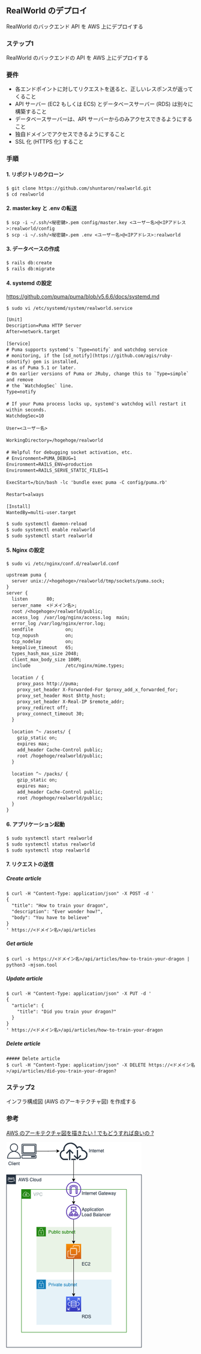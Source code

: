 ## RealWorld のデプロイ
RealWorld のバックエンド API を AWS 上にデプロイする

### ステップ1
RealWorld のバックエンドの API を AWS 上にデプロイする  

### 要件
- 各エンドポイントに対してリクエストを送ると、正しいレスポンスが返ってくること
- API サーバー (EC2 もしくは ECS) とデータベースサーバー (RDS) は別々に構築すること
- データベースサーバーは、API サーバーからのみアクセスできるようにすること
- 独自ドメインでアクセスできるようにすること
- SSL 化 (HTTPS 化) すること

### 手順

#### 1. リポジトリのクローン
```console
$ git clone https://github.com/shuntaron/realworld.git
$ cd realworld
```
#### 2. master.key と .env の転送
```console
$ scp -i ~/.ssh/<秘密鍵>.pem config/master.key <ユーザー名>@<IPアドレス>:realworld/config
$ scp -i ~/.ssh/<秘密鍵>.pem .env <ユーザー名>@<IPアドレス>:realworld
```

#### 3. データベースの作成
```console
$ rails db:create
$ rails db:migrate
```

#### 4. systemd の設定
https://github.com/puma/puma/blob/v5.6.6/docs/systemd.md
```console
$ sudo vi /etc/systemd/system/realworld.service
```

```service
[Unit]
Description=Puma HTTP Server
After=network.target

[Service]
# Puma supports systemd's `Type=notify` and watchdog service
# monitoring, if the [sd_notify](https://github.com/agis/ruby-sdnotify) gem is installed,
# as of Puma 5.1 or later.
# On earlier versions of Puma or JRuby, change this to `Type=simple` and remove
# the `WatchdogSec` line.
Type=notify

# If your Puma process locks up, systemd's watchdog will restart it within seconds.
WatchdogSec=10

User=<ユーザー名>

WorkingDirectory=/hogehoge/realworld

# Helpful for debugging socket activation, etc.
# Environment=PUMA_DEBUG=1
Environment=RAILS_ENV=production
Environment=RAILS_SERVE_STATIC_FILES=1

ExecStart=/bin/bash -lc 'bundle exec puma -C config/puma.rb'

Restart=always

[Install]
WantedBy=multi-user.target
```

```console
$ sudo systemctl daemon-reload
$ sudo systemctl enable realworld
$ sudo systemctl start realworld
```

#### 5. Nginx の設定
```console
$ sudo vi /etc/nginx/conf.d/realworld.conf
```

```nginx
upstream puma {
  server unix://<hogehoge>/realworld/tmp/sockets/puma.sock;
}
server {
  listen       80;
  server_name  <ドメイン名>;
  root /<hogehoge>/realworld/public;
  access_log  /var/log/nginx/access.log  main;
  error_log /var/log/nginx/error.log;
  sendfile            on;
  tcp_nopush          on;
  tcp_nodelay         on;
  keepalive_timeout   65;
  types_hash_max_size 2048;
  client_max_body_size 100M;
  include             /etc/nginx/mime.types;

  location / {
    proxy_pass http://puma;
    proxy_set_header X-Forwarded-For $proxy_add_x_forwarded_for;
    proxy_set_header Host $http_host;
    proxy_set_header X-Real-IP $remote_addr;
    proxy_redirect off;
    proxy_connect_timeout 30;
  }

  location ^~ /assets/ {
    gzip_static on;
    expires max;
    add_header Cache-Control public;
    root /hogehoge/realworld/public;
  }

  location ^~ /packs/ {
    gzip_static on;
    expires max;
    add_header Cache-Control public;
    root /hogehoge/realworld/public;
  }
}
```

#### 6. アプリケーション起動
```console
$ sudo systemctl start realworld
$ sudo systemctl status realworld
$ sudo systemctl stop realworld
```

#### 7. リクエストの送信
##### Create article
```console
$ curl -H "Content-Type: application/json" -X POST -d '
{
  "title": "How to train your dragon",
  "description": "Ever wonder how?",
  "body": "You have to believe"
}
' https://<ドメイン名>/api/articles
```

##### Get article
```console
$ curl -s https://<ドメイン名>/api/articles/how-to-train-your-dragon | python3 -mjson.tool
```

##### Update article
```console
$ curl -H "Content-Type: application/json" -X PUT -d '
{
  "article": {
    "title": "Did you train your dragon?"
  }
}
' https://<ドメイン名>/api/articles/how-to-train-your-dragon
```

##### Delete article
```console
##### Delete article
$ curl -H "Content-Type: application/json" -X DELETE https://<ドメイン名>/api/articles/did-you-train-your-dragon?
```

### ステップ2
インフラ構成図 (AWS のアーキテクチャ図) を作成する

### 参考
[AWS のアーキテクチャ図を描きたい ! でもどうすれば良いの ?](https://aws.amazon.com/jp/builders-flash/202204/way-to-draw-architecture/?awsf.filter-name=*all)

![Diagram](Diagram.drawio.png)
